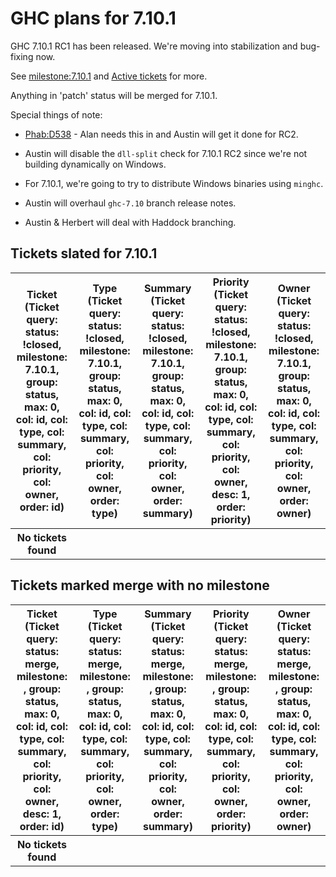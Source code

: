 # GHC plans for 7.10.1


GHC 7.10.1 RC1 has been released. We're moving into stabilization and bug-fixing now.


See [milestone:7.10.1](/trac/ghc/milestone/7.10.1) and [ Active tickets](https://ghc.haskell.org/trac/ghc/query?status=infoneeded&status=merge&status=new&status=patch&group=status&milestone=7.10.1) for more.


Anything in 'patch' status will be merged for 7.10.1.


Special things of note:

- [ Phab:D538](https://phabricator.haskell.org/D538) - Alan needs this in and Austin will get it done for RC2.

- Austin will disable the `dll-split` check for 7.10.1 RC2 since we're not building dynamically on Windows.

- For 7.10.1, we're going to try to distribute Windows binaries using `minghc`.

- Austin will overhaul `ghc-7.10` branch release notes.

- Austin & Herbert will deal with Haddock branching.

## Tickets slated for 7.10.1

<table><tr><th>Ticket (Ticket query: status: !closed, milestone: 7.10.1, group: status, max: 0, col: id, col: type, col: summary, col: priority, col: owner, order: id)</th>
<th>Type (Ticket query: status: !closed, milestone: 7.10.1, group: status, max: 0, col: id, col: type, col: summary, col: priority, col: owner, order: type)</th>
<th>Summary (Ticket query: status: !closed, milestone: 7.10.1, group: status, max: 0, col: id, col: type, col: summary, col: priority, col: owner, order: summary)</th>
<th>Priority (Ticket query: status: !closed, milestone: 7.10.1, group: status, max: 0, col: id, col: type, col: summary, col: priority, col: owner, desc: 1, order: priority)</th>
<th>Owner (Ticket query: status: !closed, milestone: 7.10.1, group: status, max: 0, col: id, col: type, col: summary, col: priority, col: owner, order: owner)</th></tr>
<tr><th>
            No tickets found
          </th>
<th></th>
<th></th>
<th></th>
<th></th></tr></table>

## Tickets marked merge with no milestone

<table><tr><th>Ticket (Ticket query: status: merge, milestone: , group: status, max: 0, col: id, col: type, col: summary, col: priority, col: owner, desc: 1, order: id)</th>
<th>Type (Ticket query: status: merge, milestone: , group: status, max: 0, col: id, col: type, col: summary, col: priority, col: owner, order: type)</th>
<th>Summary (Ticket query: status: merge, milestone: , group: status, max: 0, col: id, col: type, col: summary, col: priority, col: owner, order: summary)</th>
<th>Priority (Ticket query: status: merge, milestone: , group: status, max: 0, col: id, col: type, col: summary, col: priority, col: owner, order: priority)</th>
<th>Owner (Ticket query: status: merge, milestone: , group: status, max: 0, col: id, col: type, col: summary, col: priority, col: owner, order: owner)</th></tr>
<tr><th>
            No tickets found
          </th>
<th></th>
<th></th>
<th></th>
<th></th></tr></table>